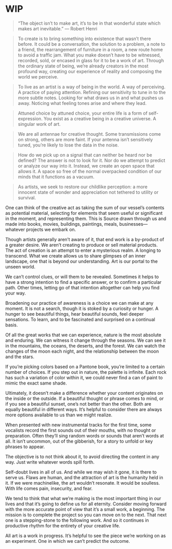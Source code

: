 # WIP

> “The object isn’t to make art, it’s to be in that wonderful state which makes art inevitable.” — Robert Henri

> To create is to bring something into existence that wasn’t there before. It could be a conversation, the solution to a problem, a note to a friend, the rearrangement of furniture in a room, a new route home to avoid a traffic jam. What you make doesn’t have to be witnessed, recorded, sold, or encased in glass for it to be a work of art. Through the ordinary state of being, we’re already creators in the most profound way, creating our experience of reality and composing the world we perceive.

> To live as an artist is a way of being in the world. A way of perceiving. A practice of paying attention. Refining our sensitivity to tune in to the more subtle notes. Looking for what draws us in and what pushes us away. Noticing what feeling tones arise and where they lead.

> Attuned choice by attuned choice, your entire life is a form of self-expression. You exist as a creative being in a creative universe. A singular work of art.

> We are all antennae for creative thought. Some transmissions come on strong, others are more faint. If your antenna isn’t sensitively tuned, you’re likely to lose the data in the noise.

> How do we pick up on a signal that can neither be heard nor be defined? The answer is not to look for it. Nor do we attempt to predict or analyze our way into it. Instead, we create an open space that allows it. A space so free of the normal overpacked condition of our minds that it functions as a vacuum.

> As artists, we seek to restore our childlike perception: a more innocent state of wonder and appreciation not tethered to utility or survival.

One can think of the creative act as taking the sum of our vessel’s contents as potential material, selecting for elements that seem useful or significant in the moment, and representing them. This is Source drawn through us and made into books, movies, buildings, paintings, meals, businesses—whatever projects we embark on.

Though artists generally aren’t aware of it, that end work is a by-product of a greater desire. We aren’t creating to produce or sell material products. The act of creation is an attempt to enter a mysterious realm. A longing to transcend. What we create allows us to share glimpses of an inner landscape, one that is beyond our understanding. Art is our portal to the unseen world.

We can’t control clues, or will them to be revealed. Sometimes it helps to have a strong intention to find a specific answer, or to confirm a particular path. Other times, letting go of that intention altogether can help you find your way.

Broadening our practice of awareness is a choice we can make at any moment. It is not a search, though it is stoked by a curiosity or hunger. A hunger to see beautiful things, hear beautiful sounds, feel deeper sensations. To learn, and to be fascinated and surprised on a continual basis.

Of all the great works that we can experience, nature is the most absolute and enduring. We can witness it change through the seasons. We can see it in the mountains, the oceans, the deserts, and the forest. We can watch the changes of the moon each night, and the relationship between the moon and the stars.

If you’re picking colors based on a Pantone book, you’re limited to a certain number of choices. If you step out in nature, the palette is infinite. Each rock has such a variation of color within it, we could never find a can of paint to mimic the exact same shade.

Ultimately, it doesn’t make a difference whether your content originates on the inside or the outside. If a beautiful thought or phrase comes to mind, or if you see a beautiful sunset, one’s not better than the other. Both are equally beautiful in different ways. It’s helpful to consider there are always more options available to us than we might realize.

When presented with new instrumental tracks for the first time, some vocalists record the first sounds out of their mouths, with no thought or preparation. Often they’ll sing random words or sounds that aren’t words at all. It isn’t uncommon, out of the gibberish, for a story to unfold or key phrases to appear.

The objective is to not think about it, to avoid directing the content in any way. Just write whatever words spill forth.

Self-doubt lives in all of us. And while we may wish it gone, it is there to serve us. Flaws are human, and the attraction of art is the humanity held in it. If we were machinelike, the art wouldn’t resonate. It would be soulless. With life comes pain, insecurity, and fear.

We tend to think that what we’re making is the most important thing in our lives and that it’s going to define us for all eternity. Consider moving forward with the more accurate point of view that it’s a small work, a beginning. The mission is to complete the project so you can move on to the next. That next one is a stepping-stone to the following work. And so it continues in productive rhythm for the entirety of your creative life.

All art is a work in progress. It’s helpful to see the piece we’re working on as an experiment. One in which we can’t predict the outcome.

